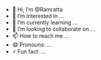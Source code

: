 - 👋 Hi, I’m @Ramratta
- 👀 I’m interested in ...
- 🌱 I’m currently learning ...
- 💞️ I’m looking to collaborate on ...
- 📫 How to reach me ...
- 😄 Pronouns: ...
- ⚡ Fun fact: ...

<!---
Ramratta/Ramratta is a ✨ special ✨ repository because its `README.md` (this file) appears on your GitHub profile.
You can click the Preview link to take a look at your changes.
--->
